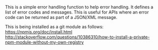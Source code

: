 This is a simple error handling function to help error handling.
It defines a list of error codes and messages.
This is useful for APIs where an error code can be returned as part of a JSON/XML message.

This is being installed as a git module as follows:
https://npmjs.org/doc/install.html
http://stackoverflow.com/questions/10386310/how-to-install-a-private-npm-module-without-my-own-registry